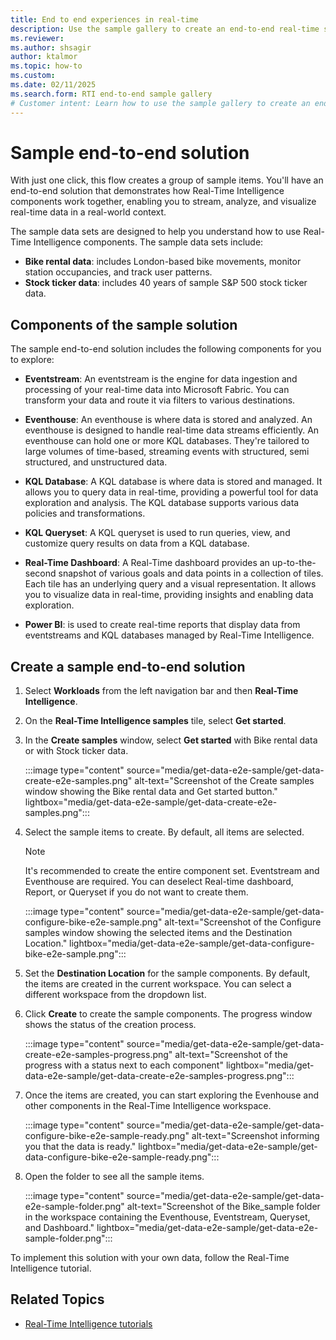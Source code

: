 ```yaml
---
title: End to end experiences in real-time
description: Use the sample gallery to create an end-to-end real-time solution
ms.reviewer: 
ms.author: shsagir
author: ktalmor
ms.topic: how-to
ms.custom:
ms.date: 02/11/2025
ms.search.form: RTI end-to-end sample gallery
# Customer intent: Learn how to use the sample gallery to create an end-to-end real-time solution.
---
```


# Sample end-to-end solution

With just one click, this flow creates a group of sample items. You'll have an end-to-end solution that demonstrates how Real-Time Intelligence components work together, enabling you to stream, analyze, and visualize real-time data in a real-world context.

The sample data sets are designed to help you understand how to use Real-Time Intelligence components. The sample data sets include:

* **Bike rental data**: includes London-based bike movements, monitor station occupancies, and track user patterns.
* **Stock ticker data**: includes 40 years of sample S&P 500 stock ticker data.

## Components of the sample solution

The sample end-to-end solution includes the following components for you to explore:

* **Eventstream**: An eventstream is the engine for data ingestion and processing of your real-time data into Microsoft Fabric. You can transform your data and route it via filters to various destinations.

* **Eventhouse**: An eventhouse is where data is stored and analyzed. An eventhouse is designed to handle real-time data streams efficiently. An eventhouse can hold one or more KQL databases. They're tailored to large volumes of time-based, streaming events with structured, semi structured, and unstructured data.

* **KQL Database**: A KQL database is where data is stored and managed. It allows you to query data in real-time, providing a powerful tool for data exploration and analysis. The KQL database supports various data policies and transformations.

* **KQL Queryset**: A KQL queryset is used to run queries, view, and customize query results on data from a KQL database.

* **Real-Time Dashboard**: A Real-Time dashboard provides an up-to-the-second snapshot of various goals and data points in a collection of tiles. Each tile has an underlying query and a visual representation. It allows you to visualize data in real-time, providing insights and enabling data exploration.

* **Power BI**: is used to create real-time reports that display data from eventstreams and KQL databases managed by Real-Time Intelligence.

## Create a sample end-to-end solution

1. Select **Workloads** from the left navigation bar and then **Real-Time Intelligence**.

1. On the **Real-Time Intelligence samples** tile, select **Get started**.

1. In the **Create samples** window, select **Get started** with Bike rental data or with Stock ticker data.

      :::image type="content" source="media/get-data-e2e-sample/get-data-create-e2e-samples.png" alt-text="Screenshot of the Create samples window showing the Bike rental data and Get started button." lightbox="media/get-data-e2e-sample/get-data-create-e2e-samples.png":::

1. Select the sample items to create. By default, all items are selected.

    > [!NOTE]
    > It's recommended to create the entire component set. Eventstream and Eventhouse are required. You can deselect Real-time dashboard, Report, or Queryset if you do not want to create them.

    :::image type="content" source="media/get-data-e2e-sample/get-data-configure-bike-e2e-sample.png" alt-text="Screenshot of the Configure samples window showing the selected items and the Destination Location." lightbox="media/get-data-e2e-sample/get-data-configure-bike-e2e-sample.png":::

1. Set the **Destination Location** for the sample components. By default, the items are created in the current workspace. You can select a different workspace from the dropdown list.

1. Click **Create** to create the sample components. The progress window shows the status of the creation process.

    :::image type="content" source="media/get-data-e2e-sample/get-data-create-e2e-samples-progress.png" alt-text="Screenshot of the progress with a status next to each component" lightbox="media/get-data-e2e-sample/get-data-create-e2e-samples-progress.png":::

1. Once the items are created, you can start exploring the Evenhouse and other components in the Real-Time Intelligence workspace.

   :::image type="content" source="media/get-data-e2e-sample/get-data-configure-bike-e2e-sample-ready.png" alt-text="Screenshot informing you that the data is ready." lightbox="media/get-data-e2e-sample/get-data-configure-bike-e2e-sample-ready.png":::

1. Open the folder to see all the sample items.

    :::image type="content" source="media/get-data-e2e-sample/get-data-e2e-sample-folder.png" alt-text="Screenshot of the Bike_sample folder in the workspace containing the Eventhouse, Eventstream, Queryset, and Dashboard." lightbox="media/get-data-e2e-sample/get-data-e2e-sample-folder.png":::

To implement this solution with your own data, follow the Real-Time Intelligence tutorial.

## Related Topics

* [Real-Time Intelligence tutorials](/tutorial-introduction)

